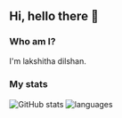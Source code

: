## Hi, hello there 👋

### Who am I?

I'm lakshitha dilshan. 

### My stats

<img align="center" src="https://github-readme-stats.vercel.app/api?username=lakshithadil&show_icons=true&include_all_commits=true&theme=gruvbox" alt="GitHub stats" />
<img align="center" src="https://github-readme-stats.vercel.app/api/top-langs/?username=lakshithadil&&exclude_repo=lakshithadil&layout=compact&theme=gruvbox" alt="languages"/>
